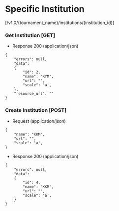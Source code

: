 # Specific Institution 

[/v1.0/{tournament_name}/institutions/{institution_id}]

### Get Institution [GET]

+ Response 200 (application/json)
```
{
    "errors": null,
    "data":
    {
        "id": 2,
        "name": "KYM",
        "url": "",
        "scale": 'a',
    },
    "resource_url": ""
}
```
### Create Institution [POST]

+ Request (application/json)
```
{
    "name": "KKM",
    "url": "",
    "scale": 'a',
}
```
+ Response 200 (application/json)
```
{
	"errors": null,
	"data":
	{
        "id": 4,
	    "name": "KKM",
	    "url": "",
	    "scale": 'a',
	}
}
```